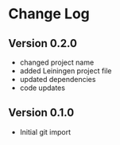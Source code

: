 Change Log
==========

Version 0.2.0
-------------
* changed project name
* added Leiningen project file
* updated dependencies
* code updates

Version 0.1.0
-------------
* Initial git import
